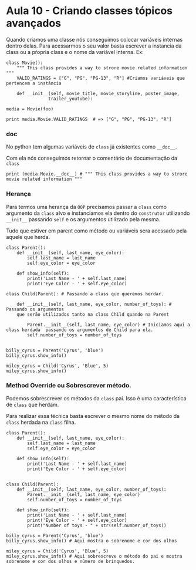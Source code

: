# Aula 10 - Criando classes tópicos avançados

Quando criamos uma classe nós conseguimos colocar variáveis internas dentro delas. Para acessarmos o seu valor basta escrever a instancia da class ou a pŕopria class e o nome da variável interna. Ex:

```
class Movie():
    """ This class provides a way to strore movie related information """
    VALID_RATINGS = ["G", "PG", "PG-13", "R"] #Criamos variáveis que pertencem a instância
    
    def __init__(self, movie_title, movie_storyline, poster_image, 
                trailer_youtube):
                
media = Movie(foo)

print media.Movie.VALID_RATINGS  # => ["G", "PG", "PG-13", "R"]
```

### __doc__

No python tem algumas variáveis de `class` já existentes como `__doc__`.

Com ela nós conseguimos retornar o comentário de documentação da `class`

```
print (media.Movie.__doc__) # """ This class provides a way to strore movie related information """
```

### Herança
Para termos uma herança da `OOP` precisamos passar a `class` como argumento da 
`class` alvo e instanciamos ela dentro do `construtor` utilizando `__init__` passando
`self` e os argumentos utilizado pela mesma.

Tudo que estiver em parent como método ou variáveis sera acessado pela aquele que herda.

```
class Parent():
    def __init__(self, last_name, eye_color):
        self.last_name = last_name
        self.eye_color = eye_color

    def show_info(self):
        print('Last Name - ' + self.last_name)
        print('Eye Color - ' + self.eye_color)

class Child(Parent): # Passando a class que queremos herdar.

    def __init__(self, last_name, eye_color, number_of_toys): # Passando os argumentos
    que serão utilizados tanto na class Child quando na Parent

        Parent.__init__(self, last_name, eye_color) # Iniciamos aqui a class herdada  passando os argumentos de Child para ela.
        self.number_of_toys = number_of_toys


billy_cyrus = Parent('Cyrus', 'blue')
billy_cyrus.show_info()

miley_cyrus = Child('Cyrus', 'Blue', 5)
miley_cyrus.show_info()

```

### Method Override ou Sobrescrever método.
Podemos sobrescrever os métodos da `class` pai. Isso é uma característica de `class`
que herdam.

Para realizar essa técnica basta escrever o mesmo nome do método da `class` 
herdada na `class` filha.

```
class Parent():
    def __init__(self, last_name, eye_color):
        self.last_name = last_name
        self.eye_color = eye_color
    
    def show_info(self):
        print('Last Name - ' + self.last_name)
        print('Eye Color - ' + self.eye_color)


class Child(Parent):
    def __init__(self, last_name, eye_color, number_of_toys):
        Parent.__init__(self, last_name, eye_color) 
        self.number_of_toys = number_of_toys
    
    def show_info(self):
        print('Last Name - ' + self.last_name)
        print('Eye Color - ' + self.eye_color)
        print("Number of toys - " + str(self.number_of_toys))

billy_cyrus = Parent('Cyrus', 'blue')
billy_cyrus.show_info() # Aqui mostra o sobrenome e cor dos olhos

miley_cyrus = Child('Cyrus', 'Blue', 5)
miley_cyrus.show_info() # Aqui sobrescreve o método do pai e mostra sobrenome e cor dos olhos e número de brinquedos.


```